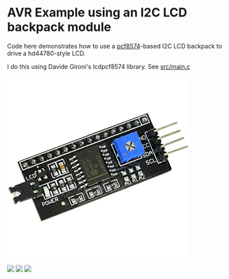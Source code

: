 # AVR Example using an I2C LCD backpack module

Code here demonstrates how to use a [pcf8574](http://www.ti.com/lit/ds/symlink/pcf8574.pdf)-based I2C LCD backpack to drive a hd44780-style LCD.

I do this using Davide Gironi's lcdpcf8574 library. See [src/main.c](main.c)

![](backpack.jpg)

![](File_000%20(2).jpeg)
![](schematics/address%200x4E%200x27%20_%200x4F%200x27.png)
![](schematics/atmega8_lcdpcf8574_sample.png)